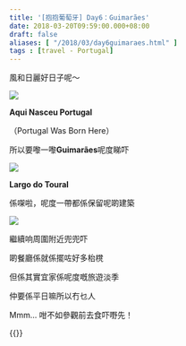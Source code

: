 ```yaml
---
title: '[抱抱葡萄牙] Day6：Guimarães'
date: 2018-03-20T09:59:00.000+08:00
draft: false
aliases: [ "/2018/03/day6guimaraes.html" ]
tags : [travel - Portugal]
---
```


風和日麗好日子呢～  

[![](https://c1.staticflickr.com/5/4297/35129235123_f80f6130bd_z.jpg)](https://c1.staticflickr.com/5/4297/35129235123_f80f6130bd_z.jpg)

**Aqui Nasceu Portugal**

（Portugal Was Born Here）

所以要嚟一嚟**Guimarães**呢度睇吓

[![](https://c1.staticflickr.com/1/784/40857967892_a8b2b2d3df_z.jpg)](https://c1.staticflickr.com/1/784/40857967892_a8b2b2d3df_z.jpg)

**Largo do Toural**

係㗎啦，呢度一帶都係保留呢啲建築

[![](https://c1.staticflickr.com/1/820/27029266168_d40c5231b5_z.jpg)](https://c1.staticflickr.com/1/820/27029266168_d40c5231b5_z.jpg)

繼續响周圍附近兜兜吓

啲餐廳係就係擺咗好多枱櫈

但係其實宜家係呢度嘅旅遊淡季

仲要係平日嘛所以冇乜人

  

  
Mmm... 咁不如參觀前去食吓嘢先！  


{{<portugal>}}  
